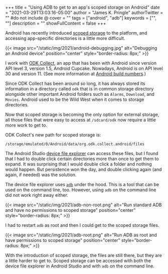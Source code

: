 +++
title = "Using ADB to get to an app's scoped storage on Android"
date = "2021-03-29T13:03:16-05:00"
author = "James K. Pringle"
authorTwitter = "" #do not include @
cover = ""
tags = ["android", "adb"]
keywords = ["", ""]
description = ""
showFullContent = false
+++

Android has recently introduced [scoped storage][scoped-storage] to the platform, and accessing app-specific directories is a little more difficult.

[scoped-storage]: https://developer.android.com/training/data-storage#scoped-storage

{{< image src="/static/img/2021/android-debugging.jpg" alt="Debugging an Android device" position="center" style="border-radius: 8px;" >}}

I work with [ODK Collect][collect], an app that has been with Android since version API level 3, version 1.5, Android Cupcake. Nowadays, Android is on API level 30 and version 11. (See more information at [Android build numbers][android-builds].)

[collect]: https://github.com/getodk/collect
[android-builds]: https://source.android.com/setup/start/build-numbers

Since ODK Collect has been around so long, it has always stored its information in a directory called `odk` that is in common storage directory alongside other important Android folders such as `Alarms`, `Download`, and `Movies`. Android used to be the Wild West when it comes to storage directories.

Now that scoped storage is becoming the only option for external storage, all those files that were easy to access at `/sdcard/odk` now require a little more work to get to.

ODK Collect's new path for scoped storage is:

```
/storage/emulated/0/Android/data/org.odk.collect.android/files
```

The Android Studio [device file explorer][explorer] can access these files, but I found that I had to double click certain directories more than once to get them to expand. It was surprising that I would double click a folder and nothing would happen. But persistence won the day, and double clicking again (and again, if needed) was the solution.

[explorer]: https://developer.android.com/studio/debug/device-file-explorer

The device file explorer uses [`adb`][adb] under the hood. This is a tool that can be used on the command line, too. However, using `adb` on the command line did not work right away either.

[adb]: https://developer.android.com/studio/command-line/adb

{{< image src="/static/img/2021/adb-non-root.png" alt="Run standard ADB and have no permissions to scoped storage" position="center" style="border-radius: 8px;" >}}

I had to restart `adb` as root and then I could get to the scoped storage files.

{{< image src="/static/img/2021/adb-root.png" alt="Run ADB as root and have permissions to scoped storage" position="center" style="border-radius: 8px;" >}}

With the introduction of scoped storage, the files are still there, but they are a little harder to get to. Scoped storage can be accessed with both the device file explorer in Android Studio and with `adb` on the command line.
